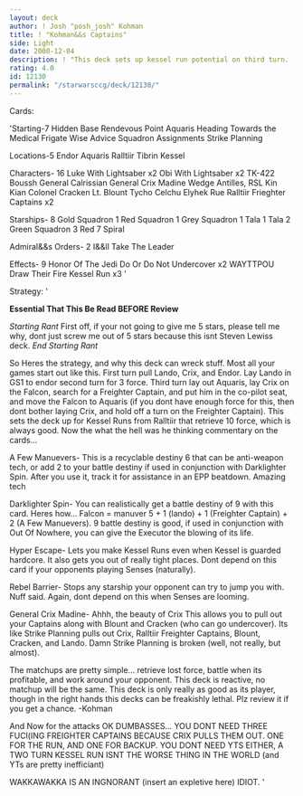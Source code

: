 ```yaml
---
layout: deck
author: ! Josh "posh_josh" Kohman
title: ! "Kohman&&s Captains"
side: Light
date: 2000-12-04
description: ! "This deck sets up kessel run potential on third turn.  It has incredible destiny, and massive generation.  Retrieving ten force in the process... what more do you want???"
rating: 4.0
id: 12130
permalink: "/starwarsccg/deck/12130/"
---
```

Cards: 

'Starting-7
Hidden Base
Rendevous Point
Aquaris
Heading Towards the Medical Frigate
Wise Advice
Squadron Assignments
Strike Planning

Locations-5
Endor
Aquaris
Ralltiir
Tibrin
Kessel

Characters- 16
Luke With Lightsaber  x2
Obi With Lightsaber  x2
TK-422
Boussh
General Calrissian
General Crix Madine
Wedge Antilles, RSL
Kin Kian
Colonel Cracken
Lt. Blount
Tycho Celchu
Elyhek Rue
Ralltiir Frieghter Captains  x2

Starships- 8
Gold Squadron 1
Red Squadron 1
Grey Squadron 1
Tala 1
Tala 2
Green Squadron 3
Red 7
Spiral

Admiral&&s Orders- 2
I&&ll Take The Leader

Effects- 9
Honor Of The Jedi
Do Or Do Not
Undercover  x2
WAYTTPOU
Draw Their Fire
Kessel Run  x3
'

Strategy: '


****Essential That This Be Read BEFORE Review****

*Starting Rant*
First off, if your not going to give me 5 stars, please tell me why, dont just screw me out of 5 stars because this isnt Steven Lewiss deck.
*End Starting Rant*

So Heres the strategy, and why this deck can wreck stuff.  Most all your games start out like this.  First turn pull Lando, Crix, and Endor.  Lay Lando in GS1 to endor second turn for 3 force.  Third turn lay out Aquaris, lay Crix on the Falcon, search for a Freighter Captain, and put him in the co-pilot seat, and move the Falcon to Aquaris (if you dont have enough force for this, then dont bother laying Crix, and hold off a turn on the Freighter Captain).  This sets the deck up for Kessel Runs from Ralltiir that retrieve 10 force, which is always good.  Now the what the hell was he thinking commentary on the cards...

A Few Manuevers-  This is a recyclable destiny 6 that can be anti-weapon tech, or add 2 to your battle destiny if used in conjunction with Darklighter Spin.  After you use it, track it for assistance in an EPP beatdown.  Amazing tech

Darklighter Spin-  You can realistically get a battle destiny of 9 with this card.  Heres how... Falcon = manuver 5 + 1 (lando) + 1 (Freighter Captain) + 2 (A Few Manuevers).	9 battle destiny is good, if used in conjunction with Out Of Nowhere, you can give the Executor the blowing of its life.

Hyper Escape-  Lets you make Kessel Runs even when Kessel is guarded hardcore.	It also gets you out of really tight places.  Dont depend on this card if your opponents playing Senses (naturally).

Rebel Barrier-	Stops any starship your opponent can try to jump you with.  Nuff said.	Again, dont depend on this when Senses are looming.

General Crix Madine-  Ahhh, the beauty of Crix  This allows you to pull out your Captains along with Blount and Cracken (who can go undercover).  Its like Strike Planning pulls out Crix, Ralltiir Freighter Captains, Blount, Cracken, and Lando.  Damn Strike Planning is broken (well, not really, but almost).


The matchups are pretty simple... retrieve lost force, battle when its profitable, and work around your opponent.  This deck is reactive, no matchup will be the same.	This deck is only really as good as its player, though in the right hands this decks can be freakishly lethal.	Plz review it if you get a chance.
-Kohman

And Now for the attacks
OK DUMBASSES... YOU DONT NEED THREE FUCl(ING FREIGHTER CAPTAINS BECAUSE CRIX PULLS THEM OUT.  ONE FOR THE RUN, AND ONE FOR BACKUP.  YOU DONT NEED YTS EITHER, A TWO TURN KESSEL RUN ISNT THE WORSE THING IN THE WORLD (and YTs are pretty inefficiant)




WAKKAWAKKA IS AN INGNORANT (insert an expletive here) IDIOT. '
